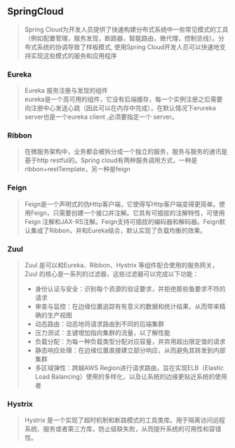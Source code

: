 ## SpringCloud
> Spring Cloud为开发人员提供了快速构建分布式系统中一些常见模式的工具（例如配置管理，服务发现，断路器，智能路由，微代理，控制总线）。分布式系统的协调导致了样板模式, 使用Spring Cloud开发人员可以快速地支持实现这些模式的服务和应用程序

### Eureka
> Eureka 服务注册与发现的组件  
> eureka是一个高可用的组件，它没有后端缓存，每一个实例注册之后需要向注册中心发送心跳（因此可以在内存中完成），在默认情况下erureka server也是一个eureka client ,必须要指定一个 server。  


### Ribbon
> 在微服务架构中，业务都会被拆分成一个独立的服务，服务与服务的通讯是基于http restful的。Spring cloud有两种服务调用方式，一种是ribbon+restTemplate，另一种是feign


### Feign
> Feign是一个声明式的伪Http客户端，它使得写Http客户端变得更简单。使用Feign，只需要创建一个接口并注解。它具有可插拔的注解特性，可使用Feign 注解和JAX-RS注解。Feign支持可插拔的编码器和解码器。Feign默认集成了Ribbon，并和Eureka结合，默认实现了负载均衡的效果。


### Zuul
> Zuul 是可以和Eureka、Ribbon、Hystrix 等组件配合使用的服务网关，Zuul 的核心是一系列的过滤器，这些过滤器可以完成以下功能：
> - 身份认证与安全：识别每个资源的验证要求，并拒绝那些鱼要求不符的请求
> - 审查与监控：在边缘位置追踪有有意义的数据和统计结果，从而带来精确的生产视图
> - 动态路由：动态地将请求路由到不同的后端集群
> - 压力测试：主键增加指向集群的流量，以了解性能
> - 负载分配：为每一种负载类型分配对应容量，并弃用超出限定值的请求
> - 静态响应处理：在边缘位置直接建立部分响应，从而避免其转发到内部集群
> - 多区域弹性：跨越AWS Region进行请求路由，旨在实现ELB（Elastic Load Balancing）使用的多样化，以及让系统的边缘更贴近系统的使用者

### Hystrix
> Hystrix 是一个实现了超时机制和断路模式的工具类库。用于隔离访问远程系统、服务或者第三方库，防止级联失败，从而提升系统的可用性和容错性。
